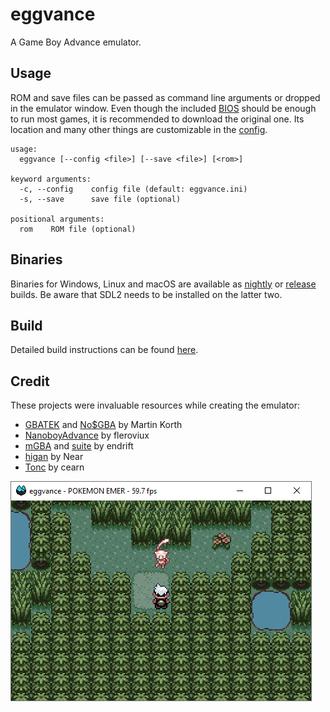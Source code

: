 # eggvance
A Game Boy Advance emulator.

## Usage
ROM and save files can be passed as command line arguments or dropped in the emulator window. Even though the included [BIOS](https://github.com/Nebuleon/ReGBA/tree/master/bios) should be enough to run most games, it is recommended to download the original one. Its location and many other things are customizable in the [config](eggvance/eggvance.ini).

```
usage:
  eggvance [--config <file>] [--save <file>] [<rom>]

keyword arguments:
  -c, --config    config file (default: eggvance.ini)
  -s, --save      save file (optional)

positional arguments:
  rom    ROM file (optional)
```

## Binaries
Binaries for Windows, Linux and macOS are available as [nightly](https://github.com/jsmolka/eggvance/actions) or [release](https://github.com/jsmolka/eggvance/releases) builds. Be aware that SDL2 needs to be installed on the latter two.

## Build
Detailed build instructions can be found [here](BUILD.md).

## Credit
These projects were invaluable resources while creating the emulator:
- [GBATEK](https://problemkaputt.de/gbatek.htm) and [No$GBA](https://problemkaputt.de/gba.htm) by Martin Korth
- [NanoboyAdvance](https://github.com/fleroviux/NanoboyAdvance) by fleroviux
- [mGBA](https://github.com/mgba-emu/mgba) and [suite](https://github.com/mgba-emu/suite) by endrift
- [higan](https://github.com/higan-emu/higan) by Near
- [Tonc](https://www.coranac.com/tonc/text/toc.htm) by cearn

![screenshot](screenshot.png)
